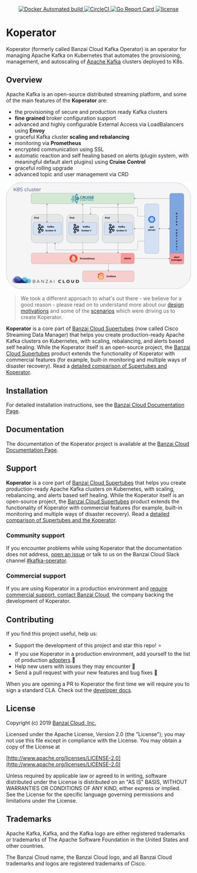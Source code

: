 <p align="center">

  <a href="https://hub.docker.com/r/banzaicloud/kafka-operator/">
    <img src="https://img.shields.io/docker/cloud/automated/banzaicloud/kafka-operator.svg" alt="Docker Automated build">
  </a>

  <a href="https://circleci.com/gh/banzaicloud/koperator">
    <img src="https://circleci.com/gh/banzaicloud/koperator/tree/master.svg?style=shield" alt="CircleCI">
  </a>

  <a href="https://goreportcard.com/report/github.com/banzaicloud/koperator">
    <img src="https://goreportcard.com/badge/github.com/banzaicloud/koperator" alt="Go Report Card">
  </a>

  <a href="https://github.com/banzaicloud/koperator/">
    <img src="https://img.shields.io/badge/license-Apache%20v2-orange.svg" alt="license">
  </a>

</p>

# Koperator

Koperator (formerly called Banzai Cloud Kafka Operator) is an operator for managing Apache Kafka on Kubernetes that automates the provisioning, management, and autoscaling of [Apache Kafka](https://kafka.apache.org) clusters deployed to K8s.

## Overview

Apache Kafka is an open-source distributed streaming platform, and some of the main features of the **Koperator** are:

- the provisioning of secure and production ready Kafka clusters
- **fine grained** broker configuration support
- advanced and highly configurable External Access via LoadBalancers using **Envoy**
- graceful Kafka cluster **scaling and rebalancing**
- monitoring via **Prometheus**
- encrypted communication using SSL
- automatic reaction and self healing based on alerts (plugin system, with meaningful default alert plugins) using **Cruise Control**
- graceful rolling upgrade
- advanced topic and user management via CRD

![Koperator architecture](docs/img/kafka-operator-arch.png)

>We took a different approach to what's out there - we believe for a good reason - please read on to understand more about our [design motivations](docs/features.md) and some of the [scenarios](docs/scenarios.md) which were driving us to create Koperator.

**Koperator** is a core part of [Banzai Cloud Supertubes](https://banzaicloud.com/products/supertubes/) (now called Cisco Streaming Data Manager) that helps you create production-ready Apache Kafka clusters on Kubernetes, with scaling, rebalancing, and alerts based self healing. While the Koperator itself is an open-source project, the [Banzai Cloud Supertubes](https://banzaicloud.com/products/supertubes/) product extends the functionality of Koperator with commercial features (for example, built-in monitoring and multiple ways of disaster recovery). Read a [detailed comparison of Supertubes and Koperator](https://banzaicloud.com/docs/supertubes/kafka-operator-supertubes-feature-comparison/).

## Installation

For detailed installation instructions, see the [Banzai Cloud Documentation Page](https://banzaicloud.com/docs/supertubes/kafka-operator/install-kafka-operator/).

## Documentation

The documentation of the Koperator project is available at the [Banzai Cloud Documentation Page](https://banzaicloud.com/docs/supertubes/kafka-operator/).

## Support

**Koperator** is a core part of [Banzai Cloud Supertubes](https://banzaicloud.com/products/supertubes/) that helps you create production-ready Apache Kafka clusters on Kubernetes, with scaling, rebalancing, and alerts based self healing. While the Koperator itself is an open-source project, the [Banzai Cloud Supertubes](https://banzaicloud.com/products/supertubes/) product extends the functionality of Koperator with commercial features (for example, built-in monitoring and multiple ways of disaster recovery). Read a [detailed comparison of Supertubes and the Koperator](https://banzaicloud.com/docs/supertubes/kafka-operator-supertubes-feature-comparison/).

### Community support

If you encounter problems while using Koperator that the documentation does not address, [open an issue](https://github.com/banzaicloud/koperator/issues) or talk to us on the Banzai Cloud Slack channel [#kafka-operator](https://pages.banzaicloud.com/invite-slack).

### Commercial support

If you are using Koperator in a production environment and [require commercial support, contact Banzai Cloud](https://banzaicloud.com/contact/), the company backing the development of Koperator.

## Contributing

If you find this project useful, help us:

- Support the development of this project and star this repo! :star:
- If you use Koperator in a production environment, add yourself to the list of production [adopters](https://github.com/banzaicloud/koperator/blob/master/ADOPTERS.md).:metal: <br>
- Help new users with issues they may encounter :muscle:
- Send a pull request with your new features and bug fixes :rocket:

When you are opening a PR to Koperator the first time we will require you to sign a standard CLA. Check out the [developer docs](docs/developer.md).

## License

Copyright (c) 2019 [Banzai Cloud, Inc.](https://banzaicloud.com)

Licensed under the Apache License, Version 2.0 (the "License");
you may not use this file except in compliance with the License.
You may obtain a copy of the License at

[http://www.apache.org/licenses/LICENSE-2.0](http://www.apache.org/licenses/LICENSE-2.0)

Unless required by applicable law or agreed to in writing, software
distributed under the License is distributed on an "AS IS" BASIS,
WITHOUT WARRANTIES OR CONDITIONS OF ANY KIND, either express or implied.
See the License for the specific language governing permissions and
limitations under the License.

## Trademarks

Apache Kafka, Kafka, and the Kafka logo are either registered trademarks or trademarks of The Apache Software Foundation in the United States and other countries.

The Banzai Cloud name, the Banzai Cloud logo, and all Banzai Cloud trademarks and logos are registered trademarks of Cisco.
